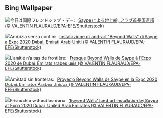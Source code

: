 ## Bing Wallpaper
![](https://www.bing.com/th?id=OHR.SaypeDubai_JA-JP1584990235_UHD.jpg&w=1000)今日は国際フレンドシップ・デー:&nbsp;&ensp;[Saype による地上絵, アラブ首長国連邦 (© VALENTIN FLAURAUD/EPA-EFE/Shutterstock)](https://www.bing.com/th?id=OHR.SaypeDubai_JA-JP1584990235_UHD.jpg)
<br><br/>
![](https://www.bing.com/th?id=OHR.SaypeDubai_IT-IT8691118780_UHD.jpg&w=1000)Amicizia senza confini:&nbsp;&ensp;[Installazione di land-art "Beyond Walls" di Saype a Expo 2020 Dubai, Emirati Arabi Uniti (© VALENTIN FLAURAUD/EPA-EFE/Shutterstock)](https://www.bing.com/th?id=OHR.SaypeDubai_IT-IT8691118780_UHD.jpg)
<br><br/>
![](https://www.bing.com/th?id=OHR.SaypeDubai_FR-FR8249612257_UHD.jpg&w=1000)L’amitié n’a pas de frontière:&nbsp;&ensp;[Fresque Beyond Walls de Saype à l’Expo 2020 de Dubaï, Émirats arabes unis (© VALENTIN FLAURAUD/EPA-EFE/Shutterstock)](https://www.bing.com/th?id=OHR.SaypeDubai_FR-FR8249612257_UHD.jpg)
<br><br/>
![](https://www.bing.com/th?id=OHR.SaypeDubai_ES-ES3758779799_UHD.jpg&w=1000)Amistad sin fronteras:&nbsp;&ensp;[Proyecto Beyond Walls de Saype en la Expo 2020 Dubai, Emiratos Árabes Unidos (© VALENTIN FLAURAUD/EPA-EFE/Shutterstock)](https://www.bing.com/th?id=OHR.SaypeDubai_ES-ES3758779799_UHD.jpg)
<br><br/>
![](https://www.bing.com/th?id=OHR.SaypeDubai_EN-GB0166964258_UHD.jpg&w=1000)Friendship without borders:&nbsp;&ensp;['Beyond Walls' land-art installation by Saype at Expo 2020 Dubai, United Arab Emirates (© VALENTIN FLAURAUD/EPA-EFE/Shutterstock)](https://www.bing.com/th?id=OHR.SaypeDubai_EN-GB0166964258_UHD.jpg)
<br><br/>
